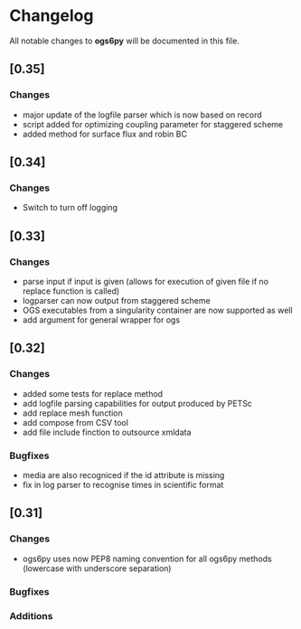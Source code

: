 # Changelog

All notable changes to **ogs6py** will be documented in this file.

## [0.35]

### Changes
* major update of the logfile parser which is now based on record
* script added for optimizing coupling parameter for staggered scheme
* added method for surface flux and robin BC

## [0.34]

### Changes
* Switch to turn off logging

## [0.33]

### Changes
* parse input if input is given (allows for execution of given file if no replace function is called)
* logparser can now output from staggered scheme
* OGS executables from a singularity container are now supported as well
* add argument for general wrapper for ogs

## [0.32]

### Changes
* added some tests for replace method
* add logfile parsing capabilities for output produced by PETSc
* add replace mesh function
* add compose from CSV tool
* add file include finction to outsource xmldata

### Bugfixes
* media are also recogniced if the id attribute is missing
* fix in log parser to recognise times in scientific format

## [0.31]

### Changes
* ogs6py uses now PEP8 naming convention for all ogs6py methods (lowercase with underscore separation)

### Bugfixes

### Additions

